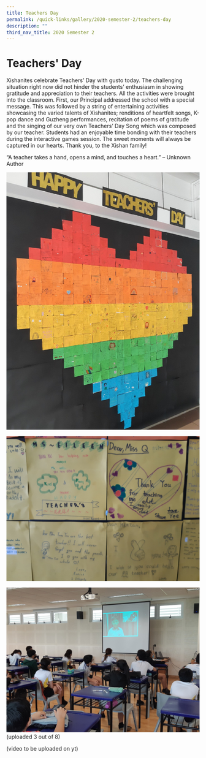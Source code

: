 ```yaml
---
title: Teachers Day
permalink: /quick-links/gallery/2020-semester-2/teachers-day
description: ""
third_nav_title: 2020 Semester 2
---
```

# **Teachers' Day**

Xishanites celebrate Teachers’ Day with gusto today. The challenging situation right now did not hinder the students’ enthusiasm in showing gratitude and appreciation to their teachers. All the activities were brought into the classroom. First, our Principal addressed the school with a special message. This was followed by a string of entertaining activities showcasing the varied talents of Xishanites; renditions of heartfelt songs, K-pop dance and Guzheng performances, recitation of poems of gratitude and the singing of our very own Teachers’ Day Song which was composed by our teacher. Students had an enjoyable time bonding with their teachers during the interactive games session. The sweet moments will always be captured in our hearts. Thank you, to the Xishan family!

“A teacher takes a hand, opens a mind, and touches a heart.” – Unknown Author

![](/images/1%20(2).jpg)

![](/images/2%20(2).jpg)

![](/images/4%20(1).jpg)
(uploaded 3 out of 8)

(video to be uploaded on yt)